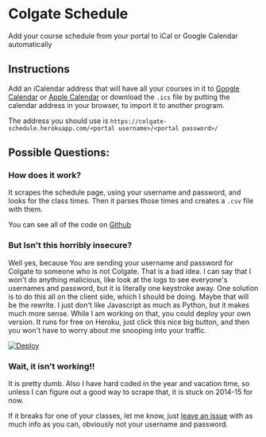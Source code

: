 # Colgate Schedule
Add your course schedule from your portal to iCal or Google Calendar automatically

## Instructions

Add an iCalendar address that will have all your courses in it to 
[Google Calendar](https://support.google.com/calendar/answer/37100?hl=en) or
[Apple Calendar](http://support.apple.com/kb/PH11523) or download the
`.ics` file by putting the calendar address in your browser, to import it to
another program.

The address you should use is
`https://colgate-schedule.herokuapp.com/<portal username>/<portal password>/`


## Possible Questions:
### How does it work?
It scrapes the schedule page, using your username and password, and looks
for the class times. Then it parses those times and creates a `.csv` file
with them.

You can see all of the code on [Github](https://github.com/saulshanabrook/colgate-schedule)

### But Isn't this horribly insecure?
Well yes, because You are sending your username and password for Colgate to
someone who is not
   Colgate. That is a bad idea. I can say that I won't do anything malicious,
   like look at the logs to see everyone's usernames and password, but it is
   literally one keystroke away. One solution is to do this all on the client
   side, which I should be doing. Maybe that will be the rewrite. I just
   don't like Javascript as much as Python, but it makes much more sense.
   While I am working on that, you could deploy your own version. It runs
   for free on Heroku, just click this nice big button, and then you won't
   have to worry about me snooping into your traffic.

[![Deploy](https://www.herokucdn.com/deploy/button.png)](https://heroku.com/deploy?template=https://github.com/saulshanabrook/colgate-schedule)

### Wait, it isn't working!!
It is pretty dumb. Also I have hard coded in the year and vacation time,
so unless I can figure out a good way to scrape that, it is stuck on 
2014-15 for now.

If it breaks for one of your classes, let me know, just [leave an issue](https://github.com/saulshanabrook/colgate-schedule/issues/new)
with as much info as you can, obviously not your username and password.
